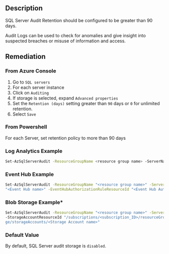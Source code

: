 ## Description

SQL Server Audit Retention should be configured to be greater than 90 days.

Audit Logs can be used to check for anomalies and give insight into suspected breaches or misuse of information and access.

## Remediation

### From Azure Console

1. Go to `SQL servers`
2. For each server instance
3. Click on `Auditing`
4. If storage is selected, expand `Advanced properties`
5. Set the `Retention (days)` setting greater than `90` days or `0` for unlimited retention.
6. Select `Save`

### From Powershell

For each Server, set retention policy to more than 90 days

### Log Analytics Example

```bash
Set-AzSqlServerAudit -ResourceGroupName <resource group name> -ServerName <SQL Server name> -RetentionInDays <Number of Days to retain the audit logs, should be more than 90 days> -LogAnalyticsTargetState Enabled - WorkspaceResourceId "/subscriptions/<subscription ID>/resourceGroups/insights- integration/providers/Microsoft.OperationalInsights/workspaces/<workspace name>
```

### Event Hub Example

```bash
Set-AzSqlServerAudit -ResourceGroupName "<resource group name>" -ServerName "<SQL Server name>" -EventHubTargetState Enabled -EventHubName
"<Event Hub name>" -EventHubAuthorizationRuleResourceId "<Event Hub Authorization Rule Resource ID>"
```

### Blob Storage Example*

```bash
Set-AzSqlServerAudit -ResourceGroupName "<resource group name>" -ServerName "<SQL Server name>" -BlobStorageTargetState Enabled
-StorageAccountResourceId "/subscriptions/<subscription_ID>/resourceGroups/<Resource_Group>/providers/M icrosoft.Stora
ge/storageAccounts/<Storage Account name>"
```

### Default Value

By default, SQL Server audit storage is `disabled`.
